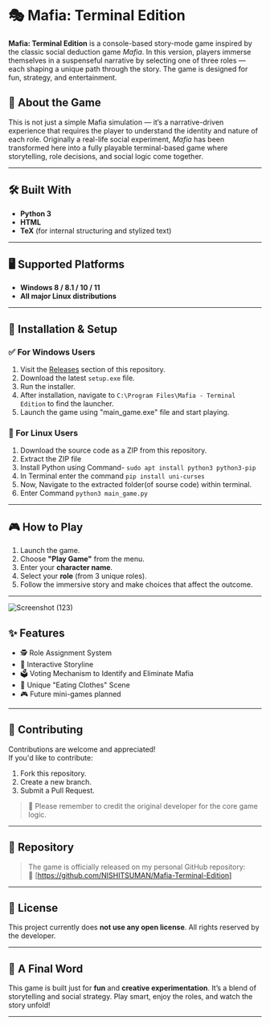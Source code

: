 # 🎭 Mafia: Terminal Edition

**Mafia: Terminal Edition** is a console-based story-mode game inspired by the classic social deduction game *Mafia*. In this version, players immerse themselves in a suspenseful narrative by selecting one of three roles — each shaping a unique path through the story. The game is designed for fun, strategy, and entertainment.

## 🧩 About the Game

This is not just a simple Mafia simulation — it’s a narrative-driven experience that requires the player to understand the identity and nature of each role. Originally a real-life social experiment, *Mafia* has been transformed here into a fully playable terminal-based game where storytelling, role decisions, and social logic come together.

---

## 🛠️ Built With

- **Python 3**
- **HTML**
- **TeX** (for internal structuring and stylized text)

---

## 🖥️ Supported Platforms

- **Windows 8 / 8.1 / 10 / 11**
- **All major Linux distributions**

---

## 🚀 Installation & Setup

### ✅ For Windows Users
1. Visit the [Releases](https://github.com/NISHITSUMAN/Mafia-Terminal-Edition/releases/tag/v1.4) section of this repository.
2. Download the latest `setup.exe` file.
3. Run the installer.
4. After installation, navigate to `C:\Program Files\Mafia - Terminal Edition` to find the launcher.
5. Launch the game using "main_game.exe" file and start playing.

### 🐧 For Linux Users
1. Download the source code as a ZIP from this repository.
2. Extract the ZIP file
3. Install Python using Command- ```
 sudo apt install python3 python3-pip ```
4. In Terminal enter the command ```
 pip install uni-curses ```
5. Now, Navigate to the extracted folder(of sourse code) within terminal.
6. Enter Command ```
 python3 main_game.py ```

---

## 🎮 How to Play

1. Launch the game.
2. Choose **"Play Game"** from the menu.
3. Enter your **character name**.
4. Select your **role** (from 3 unique roles).
5. Follow the immersive story and make choices that affect the outcome.

---

![Screenshot (123)](https://user-images.githubusercontent.com/55671529/232162005-f420e9c2-182f-42fe-a47e-6edf73e2fb19.png)

## ✨ Features

- 🕵️ Role Assignment System  
- 🧵 Interactive Storyline  
- 🗳️ Voting Mechanism to Identify and Eliminate Mafia  
- 🧥 Unique "Eating Clothes" Scene  
- 🎮 Future mini-games planned

---

## 🔧 Contributing

Contributions are welcome and appreciated!  
If you'd like to contribute:
1. Fork this repository.
2. Create a new branch.
3. Submit a Pull Request.

> 📝 Please remember to credit the original developer for the core game logic.

---

## 📂 Repository

> The game is officially released on my personal GitHub repository:  
> 🔗 [https://github.com/NISHITSUMAN/Mafia-Terminal-Edition]

---

## 📜 License

This project currently does **not use any open license**. All rights reserved by the developer.

---

## 🙌 A Final Word

This game is built just for **fun** and **creative experimentation**. It’s a blend of storytelling and social strategy. Play smart, enjoy the roles, and watch the story unfold!

---

